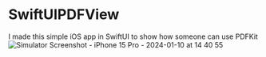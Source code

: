# SwiftUIPDFView
I made this simple iOS app in SwiftUI to show how someone can use PDFKit
![Simulator Screenshot - iPhone 15 Pro - 2024-01-10 at 14 40 55](https://github.com/angelosstaboulis/SwiftUIPDFView/assets/79055304/770c2e04-13e4-443a-879e-a627e450d509)
